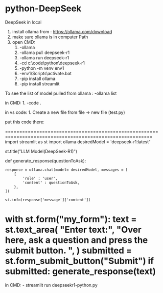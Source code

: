 # python-DeepSeek
DeepSeek in local


1. install ollama from : https://ollama.com/download
2. make sure ollama is in computer Path
3. open CMD:
	1. -ollama	
	2. -ollama pull deepseek-r1
	3. -ollama run deepseek-r1
	4. -cd c:\code\python\deepseek-r1
	5. -python -m venv env1
	6. -env1\Scripts\activate.bat
	7. -pip install ollama
	8. -pip install streamlit
	
	
To see the list of model pulled from ollama :
	-ollama list
	
	
in CMD:
	1. -code .
	
in vs code:
	1. Create a new file from file -> new file (test.py)

put this code there:

==========================================================================================================
import streamlit as st
import ollama
desiredModel = 'deepseek-r1:latest'

st.title("LLM Model(DeepSeek-R1)")

def generate_response(questionToAsk):

    response = ollama.chat(model= desiredModel, messages = [
        {
            'role' : 'user',
            'content' : questionToAsk,
        },
    ])

    st.info(response['message']['content'])


with st.form("my_form"):
    text = st.text_area(
        "Enter text:",
        "Over here, ask a question and press the submit button. ",
    )
    submitted = st.form_submit_button("Submit")
    if submitted:
        generate_response(text) 
==========================================================================================================

in CMD:
	- streamlit run deepseekr1-python.py
